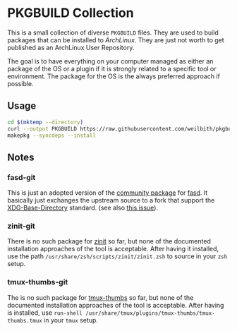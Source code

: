 # PKGBUILD Collection

This is a small collection of diverse `PKGBUILD` files. They are used to build
packages that can be installed to _ArchLinux_. They are just not worth to get
published as an ArchLinux User Repository.

The goal is to have everything on your computer managed as either an package of
the OS or a plugin if it is strongly related to a specific tool or environment.
The package for the OS is the always preferred approach if possible.

## Usage

```sh
cd $(mktemp --directory)
curl --output PKGBUILD https://raw.githubusercontent.com/weilbith/pkgbuild-collection/master/<select-here>.PKGBUILD
makepkg --syncdeps --install
```

## Notes

### fasd-git

This is just an adopted version of the [community
package](https://www.archlinux.org/packages/community/any/fasd/) for
[fasd](https://github.com/clvv/fasd). It basically just exchanges the upstream
source to a fork that support the
[XDG-Base-Directory](https://specifications.freedesktop.org/basedir-spec/basedir-spec-latest.html)
standard. (see also [this issue](https://github.com/clvv/fasd/issues/128)).

### zinit-git

There is no such package for [zinit](https://github.com/zdharma/zinit) so far,
but none of the documented installation approaches of the tool is acceptable.
After having it installed, use the path `/usr/share/zsh/scripts/zinit/zinit.zsh`
to source in your `zsh` setup.

### tmux-thumbs-git

The is no such package for
[tmux-thumbs](https://github.com/fcsonline/tmux-thumbs) so far, but none of the
documented installation approaches of the tool is acceptable. After having is
installed, use `run-shell /usr/share/tmux/plugins/tmux-thumbs/tmux-thumbs.tmux`
in your `tmux` setup.
